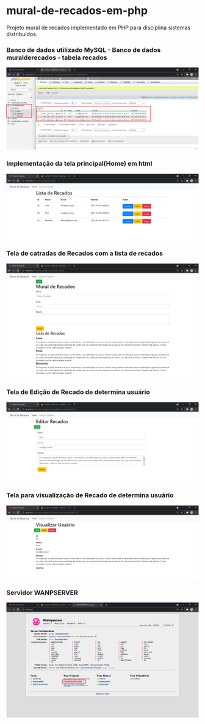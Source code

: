 # mural-de-recados-em-php
Projeto mural de recados implementado em PHP  para disciplina sistemas distribuídos. 


### Banco de dados utilizado MySQL - Banco de dados muralderecados - tabela recados 
![](https://github.com/enivaldoqueiroz/mural-de-recados-em-php/blob/main/img/img001.png)

### Implementação da tela principal(Home) em html
![](https://github.com/enivaldoqueiroz/mural-de-recados-em-php/blob/main/img/img002.png)

### Tela de catradas de Recados com a lista de recados
![](https://github.com/enivaldoqueiroz/mural-de-recados-em-php/blob/main/img/img003.png)

### Tela de Edição de Recado de determina usuário 
![](https://github.com/enivaldoqueiroz/mural-de-recados-em-php/blob/main/img/img004.png)

### Tela para visualização de Recado de determina usuário 
![](https://github.com/enivaldoqueiroz/mural-de-recados-em-php/blob/main/img/img005.png)

### Servidor WANPSERVER
![](https://github.com/enivaldoqueiroz/mural-de-recados-em-php/blob/main/img/img006.png)
